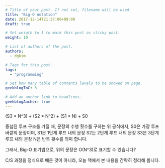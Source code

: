```yaml
---
# Title of your post. If not set, filename will be used.
title: "Big-O notation"
date: 2017-12-14T21:37:00+09:00
draft: true

# Set weigth to 1 to mark this post as sticky post.
weight: 10

# List of authors of the post.
authors:
  - dgkim

# Tags for this post.
tags:
  - "programming"

# Set how many table of contents levels to be showed on page.
geekblogToC: 3

# Add an anchor link to headlines.
geekblogAnchor: true
---
```


(S3 * N^3) + (S2 * N^2) + (S1 * N) + S0

중첩된 루프 구조를 가질 때, 문장의 수행 횟수를 구하는 위 공식에서,
S0은 가장 루프 바깥의 문장이며,
S1은 1단계 루프 내의 문장
S2는 2단계 루프 내의 문장
S3은 3단계 루프 내의 문장
N은 반복 횟수를 의미 합니다.

그래서, Big-O 표기법으로, 위의 문장은 O(N^3)로 표기할 수 있습니다?

C/S 과정을 정식으로 배운 것이 아니라, 오늘 책에서 본 내용을 간략히 정리해 봅니다.
